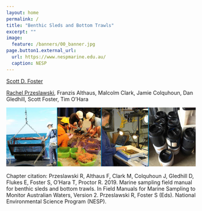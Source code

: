```yaml
---
layout: home
permalink: /
title: "Benthic Sleds and Bottom Trawls"
excerpt: ""
image:
  feature: /banners/00_banner.jpg
page.button1.external_url:
  url: https://www.nespmarine.edu.au/
  caption: NESP
---
```


[Scott D. Foster](mailto:scott.foster@csiro.au)

[Rachel Przeslawski](mailto:rachel.przeslawski@ga.gov.au), Franzis Althaus, Malcolm Clark, Jamie Colquhoun, Dan Gledhill, Scott Foster, Tim O’Hara


![image alt text](images/sleds-and-trawls.jpg)

Chapter citation:
Przeslawski R, Althaus F, Clark M, Colquhoun J, Gledhill D, Flukes E, Foster S, O’Hara T, Proctor R. 2019. Marine sampling field manual for benthic sleds and bottom trawls. In Field Manuals for Marine Sampling to Monitor Australian Waters, Version 2. Przeslawski R, Foster S (Eds). National Environmental Science Program (NESP).

